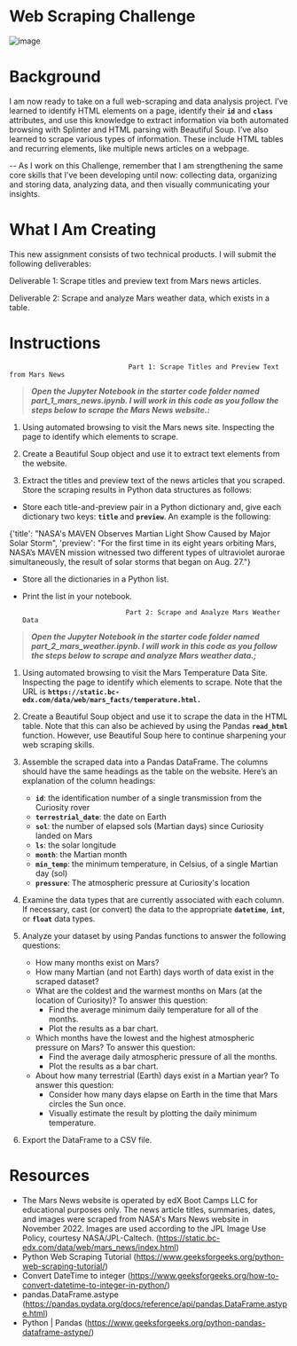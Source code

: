 # Web Scraping Challenge
![image](https://github.com/user-attachments/assets/e6f5949c-6658-4701-b57e-84df7b3fa3d4)

# Background
I am now ready to take on a full web-scraping and data analysis project. I’ve learned to identify HTML elements on a page, identify their **`id`** and **`class`** attributes, and use this knowledge to extract information via both automated browsing with Splinter and HTML parsing with Beautiful Soup. I’ve also learned to scrape various types of information. These include HTML tables and recurring elements, like multiple news articles on a webpage.

-- As I work on this Challenge, remember that I am strengthening the same core skills that I’ve been developing until now: collecting data, organizing and storing data, analyzing data, and then visually communicating your insights.

# What I Am Creating
This new assignment consists of two technical products. I will submit the following deliverables:

Deliverable 1: Scrape titles and preview text from Mars news articles.

Deliverable 2: Scrape and analyze Mars weather data, which exists in a table.

# Instructions
                                  Part 1: Scrape Titles and Preview Text from Mars News
>***Open the Jupyter Notebook in the starter code folder named part_1_mars_news.ipynb. I will work in this code as you follow the steps below to scrape the Mars News website.:***

1. Using automated browsing to visit the Mars news site. Inspecting the page to identify which elements to scrape.

2. Create a Beautiful Soup object and use it to extract text elements from the website.

3. Extract the titles and preview text of the news articles that you scraped. Store the scraping results in Python data structures as follows:

  * Store each title-and-preview pair in a Python dictionary and, give each dictionary two keys: **`title`** and **`preview`**. An example is the following:
    
  {'title': "NASA's MAVEN Observes Martian Light Show Caused by Major Solar Storm",
 'preview': "For the first time in its eight years orbiting Mars, NASA’s MAVEN mission witnessed two different types of ultraviolet aurorae simultaneously, the result of solar storms that began on Aug. 27."}

  * Store all the dictionaries in a Python list.

  * Print the list in your notebook.
  
                                  Part 2: Scrape and Analyze Mars Weather Data
>***Open the Jupyter Notebook in the starter code folder named part_2_mars_weather.ipynb. I will work in this code as you follow the steps below to scrape and analyze Mars weather data.;***

1. Using automated browsing to visit the Mars Temperature Data Site. Inspecting the page to identify which elements to scrape. Note that the URL is **`https://static.bc-edx.com/data/web/mars_facts/temperature.html.`**

2. Create a Beautiful Soup object and use it to scrape the data in the HTML table. Note that this can also be achieved by using the Pandas **`read_html`** function. However, use Beautiful Soup here to continue sharpening your web scraping skills.

3. Assemble the scraped data into a Pandas DataFrame. The columns should have the same headings as the table on the website. Here’s an explanation of the column headings:

   * **`id`**: the identification number of a single transmission from the Curiosity rover
   * **`terrestrial_date`**: the date on Earth
   * **`sol`**: the number of elapsed sols (Martian days) since Curiosity landed on Mars
   * **`ls`**: the solar longitude
   * **`month`**: the Martian month
   * **`min_temp`**: the minimum temperature, in Celsius, of a single Martian day (sol)
   * **`pressure`**: The atmospheric pressure at Curiosity's location

4. Examine the data types that are currently associated with each column. If necessary, cast (or convert) the data to the appropriate **`datetime`**, **`int`**, or **`float`** data types.

5. Analyze your dataset by using Pandas functions to answer the following questions:

   * How many months exist on Mars?
   * How many Martian (and not Earth) days worth of data exist in the scraped dataset?
   * What are the coldest and the warmest months on Mars (at the location of Curiosity)? To answer this question:
     * Find the average minimum daily temperature for all of the months.
     * Plot the results as a bar chart.
   * Which months have the lowest and the highest atmospheric pressure on Mars? To answer this question:
     * Find the average daily atmospheric pressure of all the months.
     * Plot the results as a bar chart.
   * About how many terrestrial (Earth) days exist in a Martian year? To answer this question:
     * Consider how many days elapse on Earth in the time that Mars circles the Sun once.
     * Visually estimate the result by plotting the daily minimum temperature.

6. Export the DataFrame to a CSV file.

# Resources

  * The Mars News website is operated by edX Boot Camps LLC for educational purposes only. The news article titles, summaries, dates, and images were scraped from NASA's Mars News website in November 2022. Images are used according to the JPL Image Use Policy, courtesy NASA/JPL-Caltech. (https://static.bc-edx.com/data/web/mars_news/index.html)
  * Python Web Scraping Tutorial (https://www.geeksforgeeks.org/python-web-scraping-tutorial/)
  * Convert DateTime to integer (https://www.geeksforgeeks.org/how-to-convert-datetime-to-integer-in-python/)
  * pandas.DataFrame.astype (https://pandas.pydata.org/docs/reference/api/pandas.DataFrame.astype.html)
  * Python | Pandas (https://www.geeksforgeeks.org/python-pandas-dataframe-astype/)
